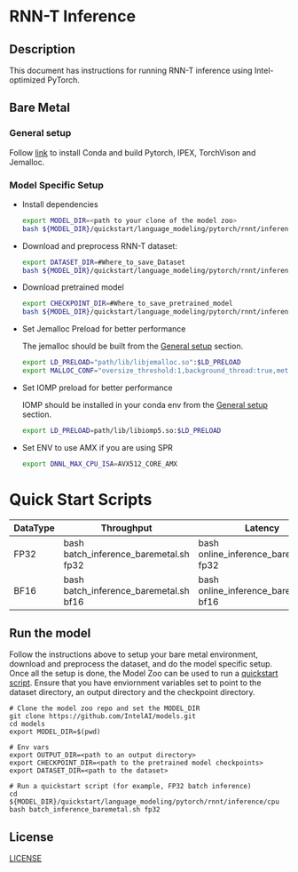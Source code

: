 # RNN-T Inference

## Description

This document has instructions for running RNN-T inference using Intel-optimized PyTorch.

## Bare Metal
### General setup

Follow [link](/docs/general/pytorch/BareMetalSetup.md) to install Conda and build Pytorch, IPEX, TorchVison and Jemalloc.

### Model Specific Setup
* Install dependencies
  ```bash
  export MODEL_DIR=<path to your clone of the model zoo>
  bash ${MODEL_DIR}/quickstart/language_modeling/pytorch/rnnt/inference/cpu/install_dependency_baremetal.sh
  ```

* Download and preprocess RNN-T dataset:
  ```bash
  export DATASET_DIR=#Where_to_save_Dataset
  bash ${MODEL_DIR}/quickstart/language_modeling/pytorch/rnnt/inference/cpu/download_dataset_baremetal.sh
  ```

* Download pretrained model
  ```bash
  export CHECKPOINT_DIR=#Where_to_save_pretrained_model
  bash ${MODEL_DIR}/quickstart/language_modeling/pytorch/rnnt/inference/cpu/download_model_baremetal.sh
  ```

* Set Jemalloc Preload for better performance

  The jemalloc should be built from the [General setup](#general-setup) section.
  ```bash
  export LD_PRELOAD="path/lib/libjemalloc.so":$LD_PRELOAD
  export MALLOC_CONF="oversize_threshold:1,background_thread:true,metadata_thp:auto,dirty_decay_ms:9000000000,muzzy_decay_ms:9000000000"
  ```

* Set IOMP preload for better performance

  IOMP should be installed in your conda env from the [General setup](#general-setup) section.
  ```bash
  export LD_PRELOAD=path/lib/libiomp5.so:$LD_PRELOAD
  ```

* Set ENV to use AMX if you are using SPR
  ```bash
  export DNNL_MAX_CPU_ISA=AVX512_CORE_AMX
  ```

# Quick Start Scripts

|  DataType   | Throughput  |  Latency    |   Accuracy  |
| ----------- | ----------- | ----------- | ----------- |
| FP32        | bash batch_inference_baremetal.sh fp32 | bash online_inference_baremetal.sh fp32 | bash accuracy_baremetal.sh fp32 |
| BF16        | bash batch_inference_baremetal.sh bf16 | bash online_inference_baremetal.sh bf16 | bash accuracy_baremetal.sh bf16 |

## Run the model

Follow the instructions above to setup your bare metal environment, download and
preprocess the dataset, and do the model specific setup. Once all the setup is done,
the Model Zoo can be used to run a [quickstart script](#quick-start-scripts).
Ensure that you have enviornment variables set to point to the dataset directory,
an output directory and the checkpoint directory.

```
# Clone the model zoo repo and set the MODEL_DIR
git clone https://github.com/IntelAI/models.git
cd models
export MODEL_DIR=$(pwd)

# Env vars
export OUTPUT_DIR=<path to an output directory>
export CHECKPOINT_DIR=<path to the pretrained model checkpoints>
export DATASET_DIR=<path to the dataset>

# Run a quickstart script (for example, FP32 batch inference)
cd ${MODEL_DIR}/quickstart/language_modeling/pytorch/rnnt/inference/cpu
bash batch_inference_baremetal.sh fp32
```

<!--- 80. License -->
## License

[LICENSE](/LICENSE)